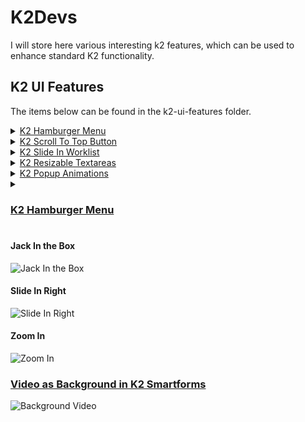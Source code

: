 # K2Devs
I will store here various interesting k2 features, which can be used to enhance standard K2 functionality.

## K2 UI Features
The items below can be found in the k2-ui-features folder.

<details><summary><a href="https://dudelisdev.com/2019/02/hamburger-menu-tabs.html" rel="nofollow">K2 Hamburger Menu</a></summary>

<img src="https://dudelisdev.com/wp-content/uploads/2019/02/Hamburger-Menu_example-2.png" alt="Hamburger Menu example" style="max-width:100%;">
</details>

<details><summary><a href="https://dudelisdev.com/2018/11/scroll-top-button.html" rel="nofollow">K2 Scroll To Top Button</a></summary>

<img src="https://dudelisdev.com/wp-content/uploads/2018/11/Scroll-to-top-button.gif" alt="Scroll to Top Button Example" style="max-width:100%;">
</details>

<details><summary><a href="https://dudelisdev.com/2019/02/k2-slide-worklist.html" rel="nofollow">K2 Slide In Worklist</a></summary>

<img src="https://dudelisdev.com/wp-content/uploads/2019/02/K2-slide-in-worklist.gif" alt="K2 Slide In Worklist" style="max-width:100%;">
</details>

<details><summary><a href="https://dudelisdev.com/2019/03/k2-smartforms-how-to-make-textarea.html" rel="nofollow">K2 Resizable Textareas</a></summary>

<img src="https://dudelisdev.com/wp-content/uploads/2019/03/textarea-resizable.gif" alt="K2 Textareas resizable example" style="max-width:100%;">
</details>

<details><summary><a href="https://dudelisdev.com/2019/03/popup-animations-k2.html" rel="nofollow">K2 Popup Animations</a></summary>

<h4>Jack In the Box</h4>
<img src="https://dudelisdev.com/wp-content/uploads/2019/03/CSS-Animation-jackInTheBox.gif" alt="Jack In the Box" style="max-width:100%;">
<h4>Slide In Right</h4>
<img src="https://dudelisdev.com/wp-content/uploads/2019/03/CSS-SlideInRightFadeOut.gif" alt="Slide In Right" style="max-width:100%;">
<h4>Zoom In</h4>
<img src="https://dudelisdev.com/wp-content/uploads/2019/03/CSS-SubViewZoomIn.gif" alt="Zoom In example" style="max-width:100%;">
</details>

<details><summary><h3><a href="https://dudelisdev.com/2019/02/hamburger-menu-tabs.html" rel="nofollow">K2 Hamburger Menu</a></h3></summary>

<img src="https://dudelisdev.com/wp-content/uploads/2019/02/Hamburger-Menu_example-2.png" alt="Hamburger Menu example" style="max-width:100%;">
</details>



### []()
#### Jack In the Box
![Jack In the Box](https://dudelisdev.com/wp-content/uploads/2019/03/CSS-Animation-jackInTheBox.gif)
#### Slide In Right
![Slide In Right](https://dudelisdev.com/wp-content/uploads/2019/03/CSS-SlideInRightFadeOut.gif)
#### Zoom In
![Zoom In](https://dudelisdev.com/wp-content/uploads/2019/03/CSS-SubViewZoomIn.gif)

### [Video as Background in K2 Smartforms](https://dudelisdev.com/2019/04/video-background-k2.html)
![Background Video](https://github.com/dudelis/K2Devs/raw/master/k2-ui-features/k2-video-background/video-background-result.gif)
